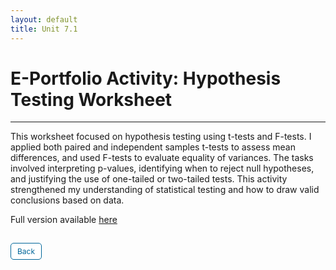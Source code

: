 ```yaml
---
layout: default
title: Unit 7.1
---
```


# E-Portfolio Activity: Hypothesis Testing Worksheet
---

This worksheet focused on hypothesis testing using t-tests and F-tests. I applied both paired and independent samples t-tests to assess mean differences, and used F-tests to evaluate equality of variances. The tasks involved interpreting p-values, identifying when to reject null hypotheses, and justifying the use of one-tailed or two-tailed tests. This activity strengthened my understanding of statistical testing and how to draw valid conclusions based on data.


Full version available <a href="pdf/E-Portfolio Activity; Hypothesis Testing.pdf" target="_blank" rel="noopener noreferrer">here</a>


<style>
  .back-button {
    display: inline-block;
    background-color: white;
    color: #006699;
    text-decoration: none;
    padding: 5px 10px; /* Reduced padding for a smaller button */
    font-size: 12px; /* Smaller font size */
    border: 1px solid #006699; /* Thinner border */
    border-radius: 5px;
    cursor: pointer;
    transition: background-color 0.3s, color 0.3s;
    margin: 15px 0; /* Adds space above and below the button */
  }
  .back-button:hover {
    background-color: #006699;
    color: white;
 }
</style>

<div class="button-container">
  <a href="https://dzervenes.github.io/research-methods/" class="back-button">Back</a>
</div>
